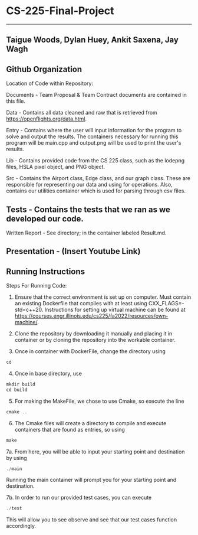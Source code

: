 # CS-225-Final-Project
------------------------------------------------------------------------------------
Taigue Woods, Dylan Huey, Ankit Saxena, Jay Wagh
-------------------------------------------------------------------------------------
Github Organization
-------------------------------------------------------------------------------------
Location of Code within Repository: 

Documents - Team Proposal & Team Contract documents are contained in this file.

Data - Contains all data cleaned and raw that is retrieved from https://openflights.org/data.html.

Entry - Contains where the user will input information for the program to solve and output the results. The containers necessary for running this program will be main.cpp and output.png will be used to print the user's results. 

Lib - Contains provided code from the CS 225 class, such as the lodepng files, HSLA pixel object, and PNG object.

Src - Contains the Airport class, Edge class, and our graph class. These are responsible for representing our data and using for operations. Also, contains our
utilities container which is used for parsing through csv files.

Tests - Contains the tests that we ran as we developed our code. 
-------------------------------------------------------------------------------------
Written Report - See directory; in the container labeled Result.md.

Presentation - (Insert Youtube Link)
-------------------------------------------------------------------------------------
Running Instructions
-------------------------------------------------------------------------------------
Steps For Running Code: 

1. Ensure that the correct environment is set up on computer. Must contain an existing Dockerfile that compiles with at least using CXX_FLAGS=-std=c++20. Instructions for setting up virtual machine can be found at https://courses.engr.illinois.edu/cs225/fa2022/resources/own-machine/.

2. Clone the repository by downloading it manually and placing it in container or by cloning the repository into the workable container.

3. Once in container with DockerFile, change the directory using
```c++
cd
```

4. Once in base directory, use 
```c++
mkdir build
cd build
```

5. For making the MakeFile, we chose to use Cmake, so execute the line 

```c++
cmake .. 
```

6. The Cmake files will create a directory to compile and execute containers that are 
found as entries, so using 
```c++ 
make 
``` 

7a. From here, you will be able to input your starting point and destination by using 
```c++
./main
``` 
Running the main container will prompt you for your starting point and destination.

7b. In order to run our provided test cases, you can execute 
```c++
./test
```
This will allow you to see observe and see that our test cases function accordingly.




